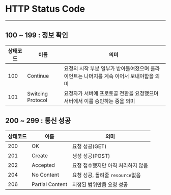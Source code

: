 # HTTP Status Code
------------
## 100 ~ 199 : 정보 확인
|상태코드|이름|의미
|---|---|---|
|100|Continue|요청의 시작 부분 일부가 받아들여졌으며 클라이언트는 나머지를 계속 이어서 보내야함을 의미|
|101|Switcing Protocol|요청자가 서버에 프로토콜 전환을 요청했으며 서버에서 이를 승인하는 중을 의미|

## 200 ~ 299 : 통신 성공
|상태코드|이름|의미
|---|---|---|
|200|OK|요청 성공(GET)|
|201|Create|생성 성공(POST)|
|202|Accepted|요청 접수했지만 아직 처리하지 않음|
|204|No Content|요청 성공, 돌려줄 `resource`없음|
|206|Partial Content|지정된 범위만큼 요청 성공|
